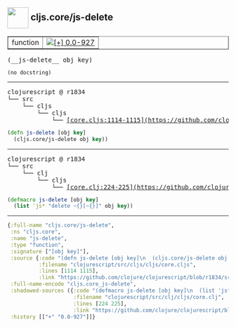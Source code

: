 ## <img width="48px" valign="middle" src="http://i.imgur.com/Hi20huC.png"> cljs.core/js-delete

 <table border="1">
<tr>
<td>function</td>
<td><a href="https://github.com/cljsinfo/api-refs/tree/0.0-927"><img valign="middle" alt="[+] 0.0-927" src="https://img.shields.io/badge/+-0.0--927-lightgrey.svg"></a> </td>
</tr>
</table>

 <samp>
(__js-delete__ obj key)<br>
</samp>

```
(no docstring)
```

---

 <pre>
clojurescript @ r1834
└── src
    └── cljs
        └── cljs
            └── <ins>[core.cljs:1114-1115](https://github.com/clojure/clojurescript/blob/r1834/src/cljs/cljs/core.cljs#L1114-L1115)</ins>
</pre>

```clj
(defn js-delete [obj key]
  (cljs.core/js-delete obj key))
```


---

 <pre>
clojurescript @ r1834
└── src
    └── clj
        └── cljs
            └── <ins>[core.clj:224-225](https://github.com/clojure/clojurescript/blob/r1834/src/clj/cljs/core.clj#L224-L225)</ins>
</pre>

```clj
(defmacro js-delete [obj key]
  (list 'js* "delete ~{}[~{}]" obj key))
```

---

```clj
{:full-name "cljs.core/js-delete",
 :ns "cljs.core",
 :name "js-delete",
 :type "function",
 :signature ["[obj key]"],
 :source {:code "(defn js-delete [obj key]\n  (cljs.core/js-delete obj key))",
          :filename "clojurescript/src/cljs/cljs/core.cljs",
          :lines [1114 1115],
          :link "https://github.com/clojure/clojurescript/blob/r1834/src/cljs/cljs/core.cljs#L1114-L1115"},
 :full-name-encode "cljs.core_js-delete",
 :shadowed-sources ({:code "(defmacro js-delete [obj key]\n  (list 'js* \"delete ~{}[~{}]\" obj key))",
                     :filename "clojurescript/src/clj/cljs/core.clj",
                     :lines [224 225],
                     :link "https://github.com/clojure/clojurescript/blob/r1834/src/clj/cljs/core.clj#L224-L225"}),
 :history [["+" "0.0-927"]]}

```
